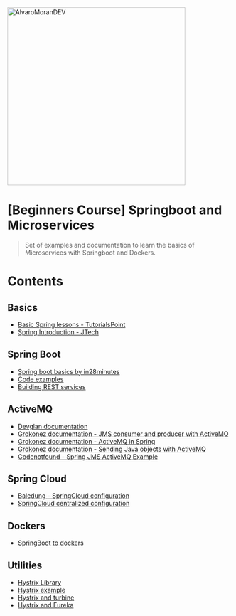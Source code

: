 <img src="https://miro.medium.com/max/1200/1*cFEH7PQEJo7C9iRlGukWkg.png" title="Microservices with SpringBoot" alt="AlvaroMoranDEV"  width="400">

# [Beginners Course] Springboot and Microservices

> Set of examples and documentation to learn the basics of Microservices with Springboot and Dockers.

# Contents

## Basics
* [Basic Spring lessons - TutorialsPoint](https://www.tutorialspoint.com/spring/index.htm)
* [Spring Introduction - JTech](http://www.jtech.ua.es/j2ee/publico/spring-2012-13/sesion01-apuntes.html)

## Spring Boot
* [Spring boot basics by in28minutes](https://in28minutes1.teachable.com/p/spring-boot-for-beginners-in-10-steps)
* [Code examples](http://www.springboottutorial.com/spring-boot-projects-with-code-examples)
* [Building REST services](https://spring.io/guides/tutorials/bookmarks/)

## ActiveMQ
* [Devglan documentation](https://www.devglan.com/spring-boot/spring-boot-jms-activemq-example)
* [Grokonez documentation - JMS consumer and producer with ActiveMQ](https://grokonez.com/spring-framework/spring-boot/use-spring-jms-activemq-jms-consumer-jms-producer-spring-boot)
* [Grokonez documentation - ActiveMQ in Spring](https://grokonez.com/java-integration/activemq-work-spring-jms-activemq-topic-publisher-subcribers-pattern-using-springboot)
* [Grokonez documentation - Sending Java objects with ActiveMQ](https://grokonez.com/spring-framework/spring-boot/spring-jms-activemq-send-java-object-messages-activemq-server-specially-bi-directional-relationship-java-objects)
* [Codenotfound - Spring JMS ActiveMQ Example ](https://www.codenotfound.com/spring-jms-activemq-example.html)

## Spring Cloud
* [Baledung - SpringCloud configuration](http://www.baeldung.com/spring-cloud-configuration)
* [SpringCloud centralized configuration](https://spring.io/guides/gs/centralized-configuration/)

## Dockers
* [SpringBoot to dockers](https://spring.io/guides/gs/spring-boot-docker/)

## Utilities
* [Hystrix Library](http://www.robertocrespo.net/kaizen/microservicios-implementar-circuit-breaker-hystrix/)
* [Hystrix example](https://exampledriven.wordpress.com/2016/07/05/spring-cloud-hystrix-example/)
* [Hystrix and turbine](https://juliomunoz.wordpress.com/2015/03/12/probando-spring-netflix-parte-6-hystrix-turbine/)
* [Hystrix and Eureka](http://www.jorgehernandezramirez.com/2017/03/20/spring-cloud-hystrix-cirtuit-breaker-pattern/)
